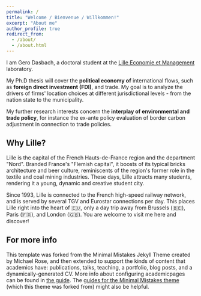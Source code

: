 ```yaml
---
permalink: /
title: "Welcome / Bienvenue / Willkommen!"
excerpt: "About me"
author_profile: true
redirect_from: 
  - /about/
  - /about.html
---
```


I am Gero Dasbach, a doctoral student at the [Lille Economie et Management](https://www.lem.univ-lille.fr) laboratory. 

My Ph.D thesis will cover the __political economy of__ international flows, such as __foreign direct investment (FDI)__, and trade. My goal is to analyze the drivers of firms' location choices at different jurisdictional levels - from the nation state to the municipality.

My further research interests concern the __interplay of environmental and trade policy__, for instance the ex-ante policy evaluation of border carbon adjustment in connection to trade policies.  

Why Lille?
------
Lille is the capital of the French Hauts-de-France region and the department "Nord". Branded France's "Flemish capital", it boosts of its typical bricks architecture and beer culture, reminiscents of the region's former role in the textile and coal mining industries. These days, Lille attracts many students, rendering it a young, dynamic and creative student city.  

Since 1993, Lille is connected to the French high-speed railway network, and is served by several TGV and Eurostar connections per day. This places Lille right into the heart of 🇪🇺, only a day trip away from Brussels (🇧🇪), Paris (🇫🇷), and London (🇬🇧). You are welcome to visit me here and discover!

For more info
------
This template was forked from the Minimal Mistakes Jekyll Theme created by Michael Rose, and then extended to support the kinds of content that academics have: publications, talks, teaching, a portfolio, blog posts, and a dynamically-generated CV. More info about configuring academicpages can be found in [the guide](https://academicpages.github.io/markdown/). The [guides for the Minimal Mistakes theme](https://mmistakes.github.io/minimal-mistakes/docs/configuration/) (which this theme was forked from) might also be helpful.
